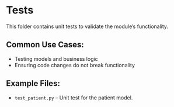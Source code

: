 # Tests

This folder contains unit tests to validate the module’s functionality.

## Common Use Cases:

- Testing models and business logic
- Ensuring code changes do not break functionality

## Example Files:

- `test_patient.py` – Unit test for the patient model.  
